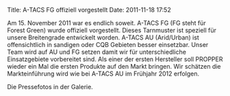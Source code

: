 Title: A-TACS FG offiziell vorgestellt
Date: 2011-11-18 17:52

Am 15. November 2011 war es endlich soweit. A-TACS FG (FG steht für Forest Green) wurde offiziell vorgestellt. Dieses Tarnmuster ist speziell für unsere Breitengrade entwickelt worden. A-TACS AU (Arid/Urban) ist offensichtlich in sandigen oder CQB Gebieten besser einsetzbar. Unser Team wird auf AU und FG setzen damit wir für unterschiedliche Einsatzgebiete vorbereitet sind. Als einer der ersten Hersteller soll PROPPER wieder ein Mal die ersten Produkte auf den Markt bringen. Wir schätzen die Markteinführung wird wie bei A-TACS AU im Frühjahr 2012 erfolgen.

Die Pressefotos in der Galerie.
